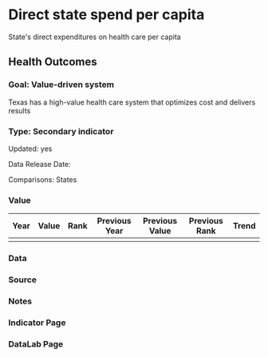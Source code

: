 # Direct state spend per capita
State's direct expenditures on health care per capita
## Health Outcomes
### Goal: Value-driven system
Texas has a high-value health care system that optimizes cost and delivers results
### Type: Secondary indicator
Updated: yes
Data Release Date: 

Comparisons: States

### Value

|Year         |  Value      | Rank        | Previous Year| Previous Value | Previous Rank  | Trend| 
| ----------- | ----------- | ----------- | ----------- | ----------- | ----------- | -----------|
|             |             |             |             |              |            |            |

### Data

### Source

### Notes


### Indicator Page


### DataLab Page